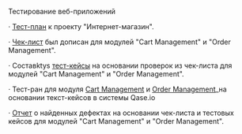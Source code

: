 Тестирование веб-приложений

· [Тест-план](https://docs.google.com/spreadsheets/d/1KTWWBn8xox0zrDgqzELr3KRs1LWVP_SveML8QMtD8m0/edit?gid=0#gid=0) к проекту "Интернет-магазин".

· [Чек-лист](https://docs.google.com/spreadsheets/d/1NtJxAYc4b3UmltKsxwuzqsysUFrU6yjPwWvHSFvh348/edit?gid=0#gid=0) был дописан для модулей "Cart Management" и "Order Management".

· Cоставktys [тест-кейсы](https://github.com/Ulyana-Vlasenko/Web/blob/7f9a601c2c1c687dd385148dd8087c6299a4dca4/Web%20App%20Testing%20Ulyana%20Vlasenko.pdf) на основании проверок из чек-листа для модулей "Cart Management" и "Order Management".

· Тест-ран для модуля [Cart Management](https://github.com/Ulyana-Vlasenko/Web/blob/c3ef2ffdad6cb0b5a9741c735468d32f4151f37c/Cart%20Management.pdf) и [Order Management](https://github.com/Ulyana-Vlasenko/Web/blob/c3ef2ffdad6cb0b5a9741c735468d32f4151f37c/Order%20Management.pdf)_на основании текст-кейсов в системы Qase.io

· [Отчет](https://github.com/Ulyana-Vlasenko/Web/blob/8c76531e5287f27abc31f98443992be9749078da/Bug%20Cart%20Management%20and%20Order%20Management%20Ulyana%20Vlasenko%20.xlsx) о найденных дефектах на основании чек-листа и тестовых кейсов для модулей "Cart Management" и "Order Management".
